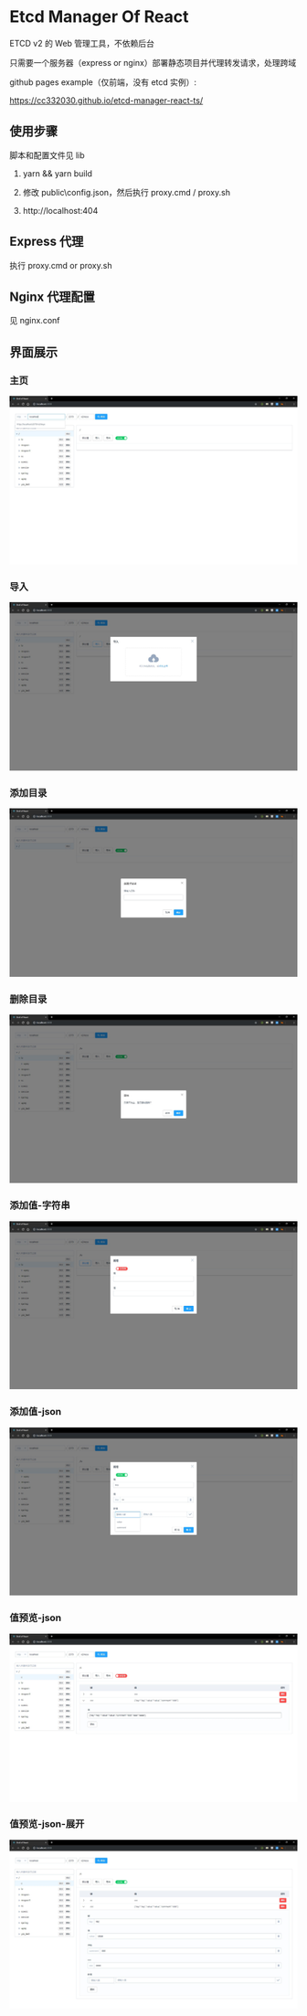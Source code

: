 
# Etcd Manager Of React

ETCD v2 的 Web 管理工具，不依赖后台

只需要一个服务器（express or nginx）部署静态项目并代理转发请求，处理跨域

github pages example（仅前端，没有 etcd 实例）: 

https://cc332030.github.io/etcd-manager-react-ts/

## 使用步骤

脚本和配置文件见 lib

1. yarn && yarn build

2. 修改 public\config.json，然后执行 proxy.cmd / proxy.sh

3. http://localhost:404

## Express 代理

执行 proxy.cmd or proxy.sh

## Nginx 代理配置
见 nginx.conf

## 界面展示

### 主页
![主页](.readme_images/主页.jpg)

### 导入
![导入](.readme_images/导入.jpg)

### 添加目录
![添加目录](.readme_images/添加目录.jpg)

### 删除目录
![删除目录](.readme_images/删除目录.jpg)

### 添加值-字符串
![添加值](.readme_images/添加值-字符串.jpg)

### 添加值-json
![添加值](.readme_images/添加值-json.jpg)

### 值预览-json
![值预览](.readme_images/值预览-json.jpg)

### 值预览-json-展开
![值预览](.readme_images/值预览-json-展开.jpg)
